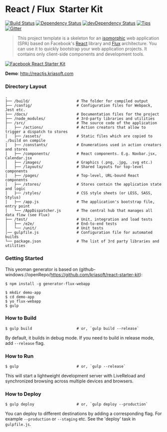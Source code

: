 # React / Flux &nbsp;Starter Kit

[![Build Status](http://img.shields.io/travis/kriasoft/react-starter-kit/master.svg?style=flat)](http://travis-ci.org/kriasoft/react-starter-kit)
[![Dependency Status](https://david-dm.org/kriasoft/react-starter-kit.svg?style=flat)](https://david-dm.org/kriasoft/react-starter-kit)
[![devDependency Status](https://david-dm.org/kriasoft/react-starter-kit/dev-status.svg?style=flat)](https://david-dm.org/kriasoft/react-starter-kit#info=devDependencies)
[![Tips](http://img.shields.io/gratipay/koistya.svg?style=flat)](https://gratipay.com/koistya)
[![Gitter](http://img.shields.io/badge/chat-online-brightgreen.svg?style=flat)](https://gitter.im/kriasoft/react-starter-kit)

> This project template is a skeleton for an [isomorphic](http://nerds.airbnb.com/isomorphic-javascript-future-web-apps/)
> web application (SPA) based on Facebook's [React](https://facebook.github.io/react/)
> library and [Flux](http://facebook.github.io/flux/) architecture. You can use
> it to quickly bootstrap your web application projects. It contains only
> client-side components and development tools.

[![Facebook React Starter Kit](https://dl.dropboxusercontent.com/u/16006521/Screens/facebook-react-starter-kit.png)](https://github.com/kriasoft/react-starter-kit)

**Demo**: http://reactjs.kriasoft.com

### Directory Layout

```
.
├── /build/                     # The folder for compiled output
├── /config/                    # Configuration files for Webpack, Jest etc.
├── /docs/                      # Documentation files for the project
├── /node_modules/              # 3rd-party libraries and utilities
├── /src/                       # The source code of the application
│   ├── /actions/               # Action creators that allow to trigger a dispatch to stores
│   ├── /assets/                # Static files which are copied to ./build on compile
│   ├── /constants/             # Enumerations used in action creators and stores
│   ├── /components/            # React components. E.g. Navbar.jsx, Calendar.jsx
│   ├── /images/                # Graphics (.png, .jpg, .svg etc.)
│   ├── /layouts/               # Shared layouts for top-level components
│   ├── /pages/                 # Top-level, URL-bound React components
│   ├── /stores/                # Stores contain the application state and logic
│   ├── /styles/                # CSS style sheets (or LESS, SASS, Stylus)
│   ├── /app.js                 # The application's bootstrap file, entry point
│   └── /AppDispatcher.js       # The central hub that manages all data flow (see Flux)
├── /test/                      # Unit, integration and load tests
│   ├── /e2e/                   # End-to-end tests
│   └── /unit/                  # Unit tests
│── gulpfile.js                 # Configuration file for automated builds
└── package.json                # The list of 3rd party libraries and utilities
```

### Getting Started

This yeoman generator is based on (github-windows://openRepo/https://github.com/kriasoft/react-starter-kit):

```shell
$ npm install -g generator-flux-webapp
```


```shell
$ mkdir demo-app
$ cd demo-app
$ yo flux-webapp 
$ gulp
```

### How to Build
```shell
$ gulp build                    # or, `gulp build --release`
```

By default, it builds in debug mode. If you need to build in release mode, add
`--release` flag.

### How to Run

```shell
$ gulp                          # or, `gulp --release`
```

This will start a lightweight development server with LiveReload and
synchronized browsing across multiple devices and browsers.

### How to Deploy

```shell
$ gulp deploy                   # or, `gulp deploy --production`
```

You can deploy to different destinations by adding a corresponding flag.
For example `--production` or `--staging` etc. See the 'deploy' task in
`gulpfile.js`.
